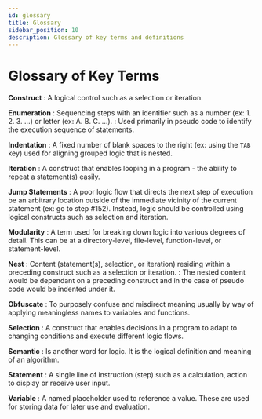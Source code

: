 ```yaml
---
id: glossary
title: Glossary
sidebar_position: 10
description: Glossary of key terms and definitions
---
```


# Glossary of Key Terms

**Construct**
: A logical control such as a selection or iteration.

**Enumeration**
: Sequencing steps with an identifier such as a number (ex: 1. 2. 3. ...) or letter (ex: A. B. C. ...).
: Used primarily in pseudo code to identify the execution sequence of statements.

**Indentation**
: A fixed number of blank spaces to the right (ex: using the `TAB` key) used for aligning grouped logic that is nested.

**Iteration**
: A construct that enables looping in a program - the ability to repeat a statement(s) easily.

**Jump Statements**
: A poor logic flow that directs the next step of execution be an arbitrary location outside of the immediate vicinity of the current statement (ex: go to step #152). Instead, logic should be controlled using logical constructs such as selection and iteration.

**Modularity**
: A term used for breaking down logic into various degrees of detail. This can be at a directory-level, file-level, function-level, or statement-level.

**Nest**
: Content (statement(s), selection, or iteration) residing within a preceding construct such as a selection or iteration.
: The nested content would be dependant on a preceding construct and in the case of pseudo code would be indented under it.

**Obfuscate**
: To purposely confuse and misdirect meaning usually by way of applying meaningless names to variables and functions.

**Selection**
: A construct that enables decisions in a program to adapt to changing conditions and execute different logic flows.

**Semantic**
: Is another word for logic. It is the logical definition and meaning of an algorithm.

**Statement**
: A single line of instruction (step) such as a calculation, action to display or receive user input.

**Variable**
: A named placeholder used to reference a value. These are used for storing data for later use and evaluation.
